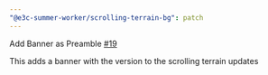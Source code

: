 ```yaml
---
"@e3c-summer-worker/scrolling-terrain-bg": patch
---
```

    
Add Banner as Preamble [#19](https://github.com/e3c-summer-worker/components/pull/19)
    
This adds a banner with the version to the scrolling terrain updates
